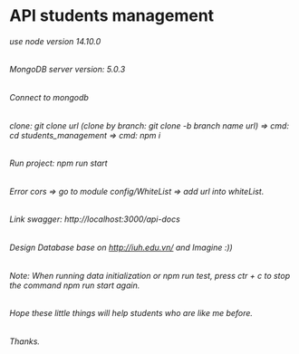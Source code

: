 # API students management
###### use node version 14.10.0
###### MongoDB server version: 5.0.3
###### Connect to mongodb
###### clone: git clone url (clone by branch: git clone -b branch name url) => cmd: cd students_management => cmd: npm i
###### Run project: npm run start
###### Error cors => go to module config/WhiteList => add url into whiteList.
###### Link swagger: http://localhost:3000/api-docs
###### Design Database base on http://iuh.edu.vn/ and Imagine :))
###### Note: When running data initialization or npm run test, press ctr + c to stop the command npm run start again.
###### Hope these little things will help students who are like me before.
###### Thanks.
